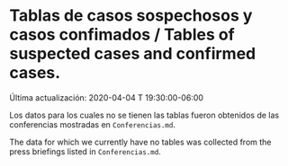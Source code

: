 # Tablas de casos sospechosos y casos confimados / Tables of suspected cases and confirmed cases.

Última actualización: 2020-04-04 T 19:30:00-06:00

Los datos para los cuales no se tienen las tablas fueron obtenidos de las conferencias mostradas en ```Conferencias.md```.

The data for which we currently have no tables was collected from the press briefings listed in ```Conferencias.md```.
